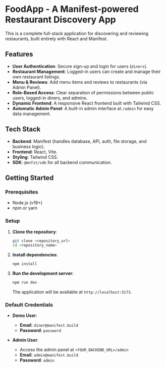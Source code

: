 # FoodApp - A Manifest-powered Restaurant Discovery App

This is a complete full-stack application for discovering and reviewing restaurants, built entirely with React and Manifest.

## Features

- **User Authentication**: Secure sign-up and login for users (`diners`).
- **Restaurant Management**: Logged-in users can create and manage their own restaurant listings.
- **Menu & Reviews**: Add menu items and reviews to restaurants (via Admin Panel).
- **Role-Based Access**: Clear separation of permissions between public users, logged-in diners, and admins.
- **Dynamic Frontend**: A responsive React frontend built with Tailwind CSS.
- **Automatic Admin Panel**: A built-in admin interface at `/admin` for easy data management.

## Tech Stack

- **Backend**: Manifest (handles database, API, auth, file storage, and business logic).
- **Frontend**: React, Vite.
- **Styling**: Tailwind CSS.
- **SDK**: `@mnfst/sdk` for all backend communication.

## Getting Started

### Prerequisites

- Node.js (v18+)
- npm or yarn

### Setup

1.  **Clone the repository**:
    ```bash
    git clone <repository_url>
    cd <repository_name>
    ```

2.  **Install dependencies**:
    ```bash
    npm install
    ```

3.  **Run the development server**:
    ```bash
    npm run dev
    ```
    The application will be available at `http://localhost:5173`.

### Default Credentials

- **Demo User**:
  - **Email**: `diner@manifest.build`
  - **Password**: `password`

- **Admin User**:
  - Access the admin panel at `<YOUR_BACKEND_URL>/admin`
  - **Email**: `admin@manifest.build`
  - **Password**: `admin`
